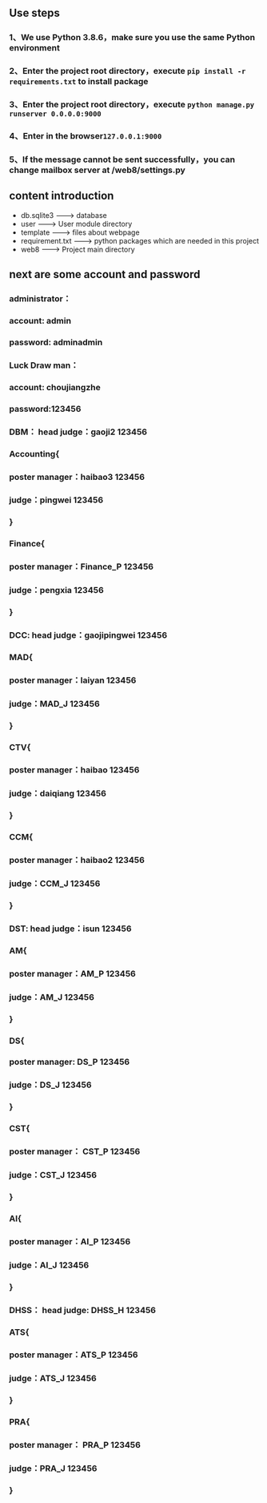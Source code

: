 ## Use steps
### 1、We use Python 3.8.6，make sure you use the same Python environment

### 2、Enter the project root directory，execute `pip install -r requirements.txt` to install package

### 3、Enter the project root directory，execute `python manage.py runserver 0.0.0.0:9000`

### 4、Enter in the browser`127.0.0.1:9000` 

### 5、If the message cannot be sent successfully，you can change mailbox server at /web8/settings.py

## content introduction
- db.sqlite3 ---> database 
- user ---> User module directory
- template ---> files about webpage
- requirement.txt ---> python packages which are needed in this project
- web8 ---> Project main directory

## next are some account and password
### administrator：
### account: admin
### password: adminadmin

### Luck Draw man：
### account: choujiangzhe
### password:123456


### DBM： head judge：gaoji2   123456
### Accounting{
### poster manager：haibao3   123456
### judge：pingwei   123456
### }
### Finance{
### poster manager：Finance_P   123456
### judge：pengxia  123456
### }

### DCC:   head judge：gaojipingwei   123456
### MAD{
### poster manager：laiyan   123456
### judge：MAD_J  123456
### }
### CTV{
### poster manager：haibao   123456
### judge：daiqiang    123456
### }
### CCM{
### poster manager：haibao2   123456
### judge：CCM_J   123456
### }

### DST:   head judge：isun  123456
### AM{
### poster manager：AM_P   123456
### judge：AM_J  123456
### }
### DS{
### poster manager: DS_P  123456
### judge：DS_J   123456
### }
### CST{
### poster manager： CST_P  123456
### judge：CST_J   123456
### }
### AI{
### poster manager：AI_P   123456
### judge：AI_J   123456
### }

### DHSS： head judge: DHSS_H   123456
### ATS{
### poster manager：ATS_P   123456
### judge：ATS_J   123456
### }
### PRA{
### poster manager： PRA_P    123456
### judge：PRA_J    123456
### }
##